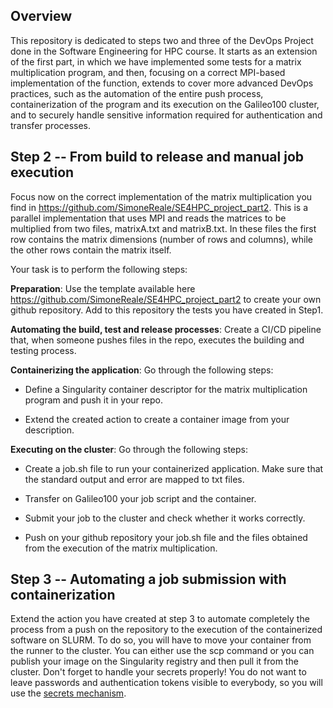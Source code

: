 ## Overview

This repository is dedicated to steps two and three of the DevOps Project done in the Software Engineering for HPC course. It starts as an extension of the first part, in which we have implemented some tests for a matrix multiplication program, and then, focusing on a correct MPI-based implementation of the function, extends to cover more advanced DevOps practices, such as the automation of the entire push process, containerization of the program and its execution on the Galileo100 cluster, and to securely handle sensitive information required for authentication and transfer processes.

## Step 2 -- From build to release and manual job execution 

Focus now on the correct implementation of the matrix multiplication you
find in <https://github.com/SimoneReale/SE4HPC_project_part2>. This is a
parallel implementation that uses MPI and reads the matrices to be
multiplied from two files, matrixA.txt and matrixB.txt. In these files
the first row contains the matrix dimensions (number of rows and
columns), while the other rows contain the matrix itself.

Your task is to perform the following steps:

**Preparation**: Use the template available here
<https://github.com/SimoneReale/SE4HPC_project_part2> to create your own
github repository. Add to this repository the tests you have created in
Step1.

**Automating the build, test and release processes**: Create a CI/CD
pipeline that, when someone pushes files in the repo, executes the
building and testing process.

**Containerizing the application**: Go through the following steps:

-   Define a Singularity container descriptor for the matrix
    multiplication program and push it in your repo.

-   Extend the created action to create a container image from your
    description.

**Executing on the cluster**: Go through the following steps:

-   Create a job.sh file to run your containerized application. Make
    sure that the standard output and error are mapped to txt files.

-   Transfer on Galileo100 your job script and the container.

-   Submit your job to the cluster and check whether it works correctly.

-   Push on your github repository your job.sh file and the files
    obtained from the execution of the matrix multiplication.

## Step 3 -- Automating a job submission with containerization 

Extend the action you have created at step 3 to automate completely the
process from a push on the repository to the execution of the
containerized software on SLURM. To do so, you will have to move your
container from the runner to the cluster. You can either use the scp
command or you can publish your image on the Singularity registry and
then pull it from the cluster. Don't forget to handle your secrets
properly! You do not want to leave passwords and authentication tokens
visible to everybody, so you will use the [secrets
mechanism](https://docs.github.com/en/actions/security-guides/using-secrets-in-github-actions?tool=cli).


